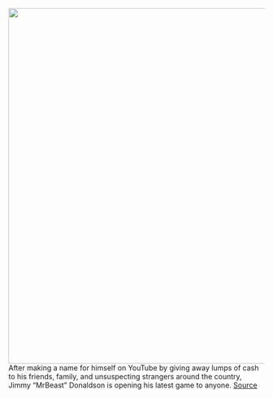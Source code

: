 <img src='https://cdn.vox-cdn.com/thumbor/o_rN-z56q2xALd4cahXliI6Ez90=/1054x0:2000x988/1200x800/filters:focal(894x344:1214x664)/cdn.vox-cdn.com/uploads/chorus_image/image/66965529/Screen_Shot_2020_06_22_at_8.10.31_AM.0.png' width='700px' /><br/>
After making a name for himself on YouTube by giving away lumps of cash to his friends, family, and unsuspecting strangers around the country, Jimmy “MrBeast” Donaldson is opening his latest game to anyone.
<a href='https://www.theverge.com/2020/6/22/21297151/mrbeast-mschf-finger-app-game-youtube-cash-prize-pool-date-time'> Source <a/>